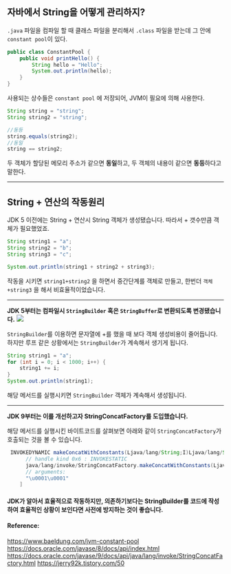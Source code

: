 ## 자바에서 String을 어떻게 관리하지?
`.java` 파일을 컴파일 할 때 클래스 파일을 분리해서 `.class` 파일을 받는데 그 안에 `constant pool`이 있다.
```java
public class ConstantPool {
    public void printHello() {
        String hello = "Hello";
        System.out.println(hello);
    }
}

```
사용되는 상수들은 `constant pool` 에 저장되어, JVM이 필요에 의해 사용한다.

```java
String string = "string";
String string2 = "string";

//동등 
string.equals(string2);
//동일
string == string2;
```
두 객체가 할당된 메모리 주소가 같으면 **동일**하고,
두 객체의 내용이 같으면 **동등**하다고 말한다.

---

## String + 연산의 작동원리
JDK 5 이전에는 String + 연산시 String 객체가 생성됐습니다. 따라서 + 갯수만큼 객체가 필요했었죠.
```java
String string1 = "a";
String string2 = "b";
String string3 = "c";

System.out.println(string1 + string2 + string3);
```
작동을 시키면 `string1+string2` 을 하면서 중간단계를 객체로 만들고, 한번더 `객체+string3` 을 해서 비효율적이었습니다.

---

**JDK 5부터는 컴파일시 `StringBuilder` 혹은 `StringBuffer`로 변환되도록 변경됐습니다.**
![](https://images.velog.io/images/mohai2618/post/9e1ef5fc-8042-4e30-8c8a-5066e2afa46b/image.png)

`StringBuilder`를 이용하면 문자열에 +를 했을 때 보다 객체 생성비용이 줄어듭니다. 하지만 루프 같은 상황에서는 `StringBuilder`가 계속해서 생기게 됩니다.

```java
String string1 = "a";
for (int i = 0; i < 1000; i++) {
	string1 += i;
}
System.out.println(string1);
```
해당 메서드를 실행시키면 `StringBuilder` 객체가 계속해서 생성됩니다.

---

**JDK 9부터는 이를 개선하고자 StringConcatFactory를 도입했습니다.**

해당 메서드를 실행시킨 바이트코드를 살펴보면 아래와 같이 `StringConcatFactory`가 호출되는 것을 볼 수 있습니다.
```java
 INVOKEDYNAMIC makeConcatWithConstants(Ljava/lang/String;I)Ljava/lang/String; [
      // handle kind 0x6 : INVOKESTATIC
      java/lang/invoke/StringConcatFactory.makeConcatWithConstants(Ljava/lang/invoke/MethodHandles$Lookup;Ljava/lang/String;Ljava/lang/invoke/MethodType;Ljava/lang/String;[Ljava/lang/Object;)Ljava/lang/invoke/CallSite;
      // arguments:
      "\u0001\u0001"
    ]
```

#### JDK가 알아서 효율적으로 작동하지만, 의존하기보다는 StringBuilder를 코드에 작성하여 효율적인 상황이 보인다면 사전에 방지하는 것이 좋습니다.





#### Reference:
https://www.baeldung.com/jvm-constant-pool
https://docs.oracle.com/javase/8/docs/api/index.html
https://docs.oracle.com/javase/9/docs/api/java/lang/invoke/StringConcatFactory.html
https://jerry92k.tistory.com/50